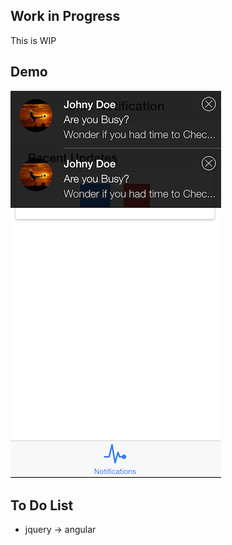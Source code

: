 ## Work in Progress

This is WIP

## Demo

![alt tag](screenshot.png)

## To Do List

- jquery → angular

